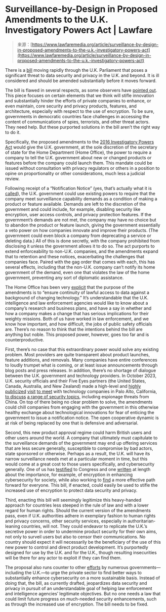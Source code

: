<!--yml
category: 未分类
date: 2024-05-27 14:55:18
-->

# Surveillance-by-Design in Proposed Amendments to the U.K. Investigatory Powers Act | Lawfare

> 来源：[https://www.lawfaremedia.org/article/surveillance-by-design-in-proposed-amendments-to-the-u.k.-investigatory-powers-act](https://www.lawfaremedia.org/article/surveillance-by-design-in-proposed-amendments-to-the-u.k.-investigatory-powers-act)

There is a [bill](https://bills.parliament.uk/publications/52904/documents/3976) moving rapidly through the U.K. Parliament that poses a significant threat to data security and privacy in the U.K. and beyond. It is ill considered and should be amended substantially before it moves forward.

The bill is flawed in several respects, as some observers have [pointed out](https://www.techuk.org/resource/as-the-government-reviews-the-investigatory-powers-act-s-notices-regime-it-is-vital-we-maintain-proper-checks-and-balances-to-protect-privacy.html). This piece focuses on certain elements that we think will stifle innovation and substantially hinder the efforts of private companies to enhance, or even maintain, core security and privacy products, features, and architecture, especially with respect to the use of encryption. To be sure, governments in democratic countries face challenges in accessing the content of communications of spies, terrorists, and other threat actors. They need help. But these purported solutions in the bill aren’t the right way to do it.

Specifically, the proposed amendments to the [2016 Investigatory P](https://www.gchq.gov.uk/information/investigatory-powers-act)[owers Act](https://www.gchq.gov.uk/information/investigatory-powers-act) would give the U.K. government, at the sole discretion of the secretary of state for the Home Department (Home Office), the power to require a company to tell the U.K. government about new or changed products or features before the company could launch them. This mandate could be issued without consultation with privacy regulators or others in a position to opine on proportionality or other considerations, much less a judicial review. 

Following receipt of a “Notification Notice” (yes, that’s actually what it is [called](https://www.parallelparliament.co.uk/debate/2023-12-11/lords/lords-chamber/investigatory-powers-amendment-bill-hl)), the U.K. government could use existing powers to require that the company meet surveillance capability demands as a condition of making a product or feature available. Demands are left to the discretion of the government and could include, for example, disabling security like encryption, user access controls, and privacy protection features. If the government’s demands are not met, the company may have no choice but to abandon the product or feature launch, giving the government essentially a veto power on how companies innovate and improve their products. (The government could even block a company from deprecating a service or deleting data.) All of this is done secretly, with the company prohibited from disclosing it unless the government allows it to do so. The act purports to extend enforceability to non-U.K. companies, and the amendments expand that to retention and these notices, exacerbating the challenges that companies face. Paired with the gag order that comes with each, this has several effects, including that the non-U.K. company can’t notify its home government of the demand, even one that violates the law of the home government, preventing any sort of diplomatic assistance.

The Home Office has been very [explicit](https://assets.publishing.service.gov.uk/media/6475e2c0b32b9e000ca95e74/Revised_notices_regimes_consultation.pdf) that the purpose of the amendments is to “ensure continuity of lawful access to data against a background of changing technology.” It’s understandable that the U.K. intelligence and law enforcement agencies would like to know about a company’s research and business plans, and have a say in whether and how a company makes a change that has serious implications for their weighty missions. Both of us have worked in law enforcement, and we know how important, and how difficult, the jobs of public safety officials are. There’s no reason to think that the intentions behind the bill are anything but noble. This proposed power, however, goes too far and is counterproductive.

First, there’s no case that this extraordinary power would solve any existing problem. Most providers are quite transparent about product launches, feature additions, and removals. Many companies have entire conferences to loudly trumpet what is coming, or at least issue announcements through blog posts and press releases. In addition, there’s no shortage of dialogue between the U.K. government and technology providers. In October 2023, U.K. security officials and their Five Eyes partners (the United States, Canada, Australia, and New Zealand) made a high-level and [highly publicized](https://www.youtube.com/watch?v=ikh3ncJZPTU) [visit](https://www.fbi.gov/news/press-releases/fbi-hosts-five-eyes-summit-to-launch-drive-to-secure-innovation-in-response-to-intelligence-threats) [to meet](https://www.ft.com/content/0a37da0a-ad06-43d0-b069-bfafa0ff35a4) with technology companies in Palo Alto, California, [to discuss](https://www.abc.net.au/news/2023-10-18/five-eyes-spy-summit-asio-cia-fbi-san-francisco/102984976) [a range of security topics](https://www.abc.net.au/news/2023-10-18/five-eyes-spy-summit-asio-cia-fbi-san-francisco/102984976), including espionage threats from China. On top of there being no clear problem to solve, the amendments could chill companies from engaging with the government in this otherwise healthy exchange about technological innovations for fear of enticing the government to issue a notification notice. The open cooperative dynamic is at risk of being replaced by one that is defensive and adversarial.

Second, this new product approval regime could harm British users and other users around the world. A company that ultimately must capitulate to the surveillance demands of the government may end up offering services that are less secure generally, susceptible to compromise by bad actors, state sponsored or otherwise. Perhaps as a result, the U.K. will have its narrow surveillance needs met at a particular moment in time, but this would come at a great cost to those users specifically, and cybersecurity generally. One of us has [testified](https://www.judiciary.senate.gov/committee-activity/hearings/reforming-the-electronic-communications-privacy-act) to Congress and one [written](https://www.lawfaremedia.org/article/rethinking-encryption) at length about the importance, for example, of encryption in enhancing cybersecurity for society, while also working to [find](https://carnegieendowment.org/2019/09/10/moving-encryption-policy-conversation-forward-pub-79573) a more effective path forward for everyone. This bill, if enacted, could easily be used to stifle the increased use of encryption to protect data security and privacy.

Third, enacting this bill will seemingly legitimize this heavy-handed approach for countries less steeped in the rule of law and with a lower regard for human rights. Should the current version of the amendments pass, even if U.K. authorities adhere in exemplary fashion to human rights and privacy concerns, other security services, especially in authoritarian-leaning countries, will not. They could endeavor to replicate the U.K.’s secretive power in order to undermine product security for their own aims, not only to surveil users but also to censor their communications. No country should expect it will necessarily be the beneficiary of the use of this new power to control and direct product development. It’s purportedly designed for use by the U.K. and for the U.K., though resulting insecurities will be there for any actor to exploit if they can find them.

The proposal also runs counter to other [efforts](https://www.cisa.gov/sites/default/files/2023-10/SecureByDesign_1025_508c.pdf) by numerous governments—including the U.K.—to urge the private sector to find better ways to substantially enhance cybersecurity on a more sustainable basis. Instead of doing that, the bill, as currently drafted, jeopardizes data security and privacy in pursuit of an understandable goal of helping law enforcement and intelligence agencies’ legitimate objectives. But no one needs a law that could limit future progress on much-needed security enhancements, such as through the increased use of encryption. The bill needs to be fixed.